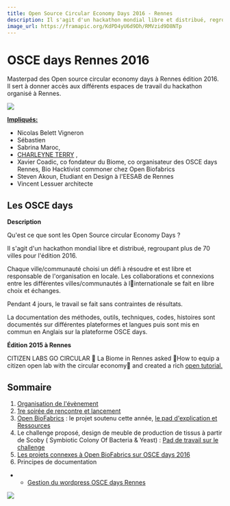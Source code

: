 ```yaml
---
title: Open Source Circular Economy Days 2016 - Rennes
description: Il s'agit d'un hackathon mondial libre et distribué, regroupant plus de 70 villes pour l'édition 2016.
image_url: https://framapic.org/KdPD4yU6d9Dh/RMVzid9D8NTp
---
```


# OSCE days Rennes 2016

Masterpad des Open source circular economy days à Rennes édition 2016. Il sert à donner accès aux différents espaces de travail du hackathon organisé à Rennes.

![](https://framapic.org/KdPD4yU6d9Dh/RMVzid9D8NTp)

**<u>Impliqués:</u>**

*   Nicolas Belett Vigneron
*   Sébastien
*   Sabrina Maroc,
*   [CHARLEYNE TERRY](/ep/profile/xMdRzv41Hxs) ,
*   Xavier Coadic, co fondateur du Biome, co organisateur des OSCE days Rennes, Bio Hacktivist commoner chez Open Biofabrics
*   Steven Akoun, Etudiant en Design à l'EESAB de Rennes 
*   Vincent Lessuer architecte

## Les OSCE days

**Description**

Qu'est ce que sont les Open Source circular Economy Days ? 

Il s'agit d'un hackathon mondial libre et distribué, regroupant plus de 70 villes pour l'édition 2016.

Chaque ville/communauté choisi un défi à résoudre et est libre et responsable de l'organisation en locale. Les collaborations et connexions entre les différentes villes/communautés à linternationale se fait en libre choix et échanges.

Pendant 4 jours, le travail se fait sans contraintes de résultats. 

La documentation des méthodes, outils, techniques, codes, histoires sont documentés sur différentes plateformes et langues puis sont mis en commun en Anglais sur la plateforme OSCE days. 

**Édition 2015 à Rennes**

CITIZEN LABS GO CIRCULAR  La Biome in Rennes asked How to equip a  citizen open lab with the circular economy and created a rich [open tutorial.](http://community.oscedays.org/t/challenge-how-to-equip-a-citizen-open-lab-with-the-circular-economy/268/)

## Sommaire

1.  [Organisation de l'évènement](/Organisation-de-lvnement-C3Idc1rBtUK) 
2.  [1re soirée de rencontre et lancement](/Premire-rencontre-OSCE-days-Rennes-t5WqLINnQWS) 
3.  [Open BioFabrics](https://www.facebook.com/openbiofabrics/) :  le projet soutenu cette année, [le pad d'explication et Ressources](/Open-BioFabrics-le-projet-soutenu-cette-anne-HDSF42wNVDb)
4.  Le challenge proposé, design de meuble de production de tissus à partir de Scoby ( Symbiotic Colony Of Bacteria & Yeast) : [Pad de travail sur le challenge ](/Design-meuble-scoby-9WVFno4KGI2)    
5.  [Les projets connexes à Open BioFabrics sur OSCE days 2016 ](/Les-projets-connexes-Open-BioFabrics-sur-OSCE-days-2016-wlnZzjqeW40)                                          
6.  Principes de documentation

- - [Gestion du wordpress OSCE days Rennes](https://hackpad.com/Gestion-du-wordpress-OSCE-days-Rennes-eVrOVg1VU9N) 

![](https://hackpad-attachments.s3.amazonaws.com/hackpad.com_YcmnYcsPgPe_p.266912_1465467397279_principes-de-documentation.jpeg)
